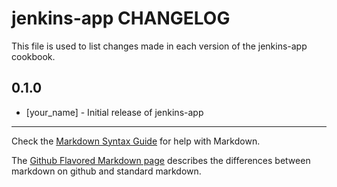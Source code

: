 jenkins-app CHANGELOG
=====================

This file is used to list changes made in each version of the jenkins-app cookbook.

0.1.0
-----
- [your_name] - Initial release of jenkins-app

- - -
Check the [Markdown Syntax Guide](http://daringfireball.net/projects/markdown/syntax) for help with Markdown.

The [Github Flavored Markdown page](http://github.github.com/github-flavored-markdown/) describes the differences between markdown on github and standard markdown.
